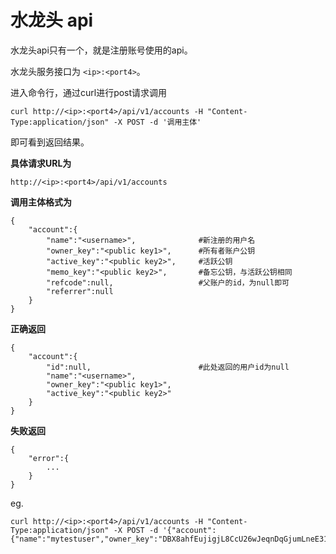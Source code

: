 # 水龙头 api

水龙头api只有一个，就是注册账号使用的api。

水龙头服务接口为 `<ip>:<port4>`。

进入命令行，通过curl进行post请求调用

```
curl http://<ip>:<port4>/api/v1/accounts -H "Content-Type:application/json" -X POST -d '调用主体'
```
即可看到返回结果。


<b>具体请求URL为</b>

`http://<ip>:<port4>/api/v1/accounts`


<b>调用主体格式为</b>

```
{
    "account":{
        "name":"<username>",              #新注册的用户名
        "owner_key":"<public key1>",      #所有者账户公钥
        "active_key":"<public key2>",     #活跃公钥
        "memo_key":"<public key2>",       #备忘公钥，与活跃公钥相同
        "refcode":null,                   #父账户的id，为null即可
        "referrer":null
    }				
}
```

<b>正确返回</b>
```
{
    "account":{
        "id":null,                        #此处返回的用户id为null
        "name":"<username>",
        "owner_key":"<public key1>",
        "active_key":"<public key2>"
    }
}
```

<b>失败返回</b>
```
{
    "error":{
        ...
    }
}
```


eg. 
```
curl http://<ip>:<port4>/api/v1/accounts -H "Content-Type:application/json" -X POST -d '{"account":{"name":"mytestuser","owner_key":"DBX8ahfEujigjL8CcU26wJeqnDqGjumLneE31CShLimBAfWbcHFtS","active_key":"DBX5mJSXTdWs7qFuYTZCUJPrhiasgQatXx8LKxD6jHQXw6NL8h6rc","memo_key":"DBX5mJSXTdWs7qFuYTZCUJPrhiasgQatXx8LKxD6jHQXw6NL8h6rc","refcode":null,"referrer":null}}'
```